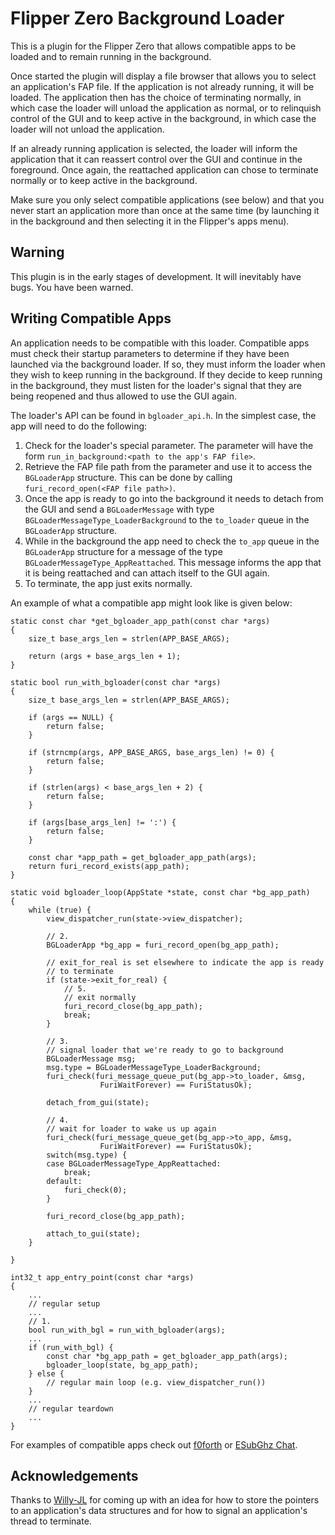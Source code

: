 # Flipper Zero Background Loader

This is a plugin for the Flipper Zero that allows compatible apps to be loaded
and to remain running in the background.

Once started the plugin will display a file browser that allows you to select
an application's FAP file. If the application is not already running, it will
be loaded. The application then has the choice of terminating normally, in
which case the loader will unload the application as normal, or to relinquish
control of the GUI and to keep active in the background, in which case the
loader will not unload the application.

If an already running application is selected, the loader will inform the
application that it can reassert control over the GUI and continue in the
foreground. Once again, the reattached application can chose to terminate
normally or to keep active in the background.

Make sure you only select compatible applications (see below) and that you
never start an application more than once at the same time (by launching it in
the background and then selecting it in the Flipper's apps menu).

## Warning

This plugin is in the early stages of development. It will inevitably have
bugs. You have been warned.

## Writing Compatible Apps

An application needs to be compatible with this loader. Compatible apps must
check their startup parameters to determine if they have been launched via the
background loader. If so, they must inform the loader when they wish to keep
running in the background. If they decide to keep running in the background,
they must listen for the loader's signal that they are being reopened and thus
allowed to use the GUI again.

The loader's API can be found in `bgloader_api.h`. In the simplest case, the
app will need to do the following:

1. Check for the loader's special parameter. The parameter will have the form
   `run_in_background:<path to the app's FAP file>`.
2. Retrieve the FAP file path from the parameter and use it to access the
   `BGLoaderApp` structure. This can be done by calling
   `furi_record_open(<FAP file path>)`.
3. Once the app is ready to go into the background it needs to detach from the
   GUI and send a `BGLoaderMessage` with type
   `BGLoaderMessageType_LoaderBackground` to the `to_loader` queue in the
   `BGLoaderApp` structure.
4. While in the background the app need to check the `to_app` queue in the
   `BGLoaderApp` structure for a message of the type
   `BGLoaderMessageType_AppReattached`. This message informs the app that it is
   being reattached and can attach itself to the GUI again.
5. To terminate, the app just exits normally.

An example of what a compatible app might look like is given below:

```
static const char *get_bgloader_app_path(const char *args)
{
	size_t base_args_len = strlen(APP_BASE_ARGS);

	return (args + base_args_len + 1);
}

static bool run_with_bgloader(const char *args)
{
	size_t base_args_len = strlen(APP_BASE_ARGS);

	if (args == NULL) {
		return false;
	}

	if (strncmp(args, APP_BASE_ARGS, base_args_len) != 0) {
		return false;
	}

	if (strlen(args) < base_args_len + 2) {
		return false;
	}

	if (args[base_args_len] != ':') {
		return false;
	}

	const char *app_path = get_bgloader_app_path(args);
	return furi_record_exists(app_path);
}

static void bgloader_loop(AppState *state, const char *bg_app_path)
{
	while (true) {
		view_dispatcher_run(state->view_dispatcher);

		// 2.
		BGLoaderApp *bg_app = furi_record_open(bg_app_path);

		// exit_for_real is set elsewhere to indicate the app is ready
		// to terminate
		if (state->exit_for_real) {
			// 5.
			// exit normally
			furi_record_close(bg_app_path);
			break;
		}

		// 3.
		// signal loader that we're ready to go to background
		BGLoaderMessage msg;
		msg.type = BGLoaderMessageType_LoaderBackground;
		furi_check(furi_message_queue_put(bg_app->to_loader, &msg,
					FuriWaitForever) == FuriStatusOk);

		detach_from_gui(state);

		// 4.
		// wait for loader to wake us up again
		furi_check(furi_message_queue_get(bg_app->to_app, &msg,
					FuriWaitForever) == FuriStatusOk);
		switch(msg.type) {
		case BGLoaderMessageType_AppReattached:
			break;
		default:
			furi_check(0);
		}

		furi_record_close(bg_app_path);

		attach_to_gui(state);
	}

}

int32_t app_entry_point(const char *args)
{
	...
	// regular setup
	...
	// 1.
	bool run_with_bgl = run_with_bgloader(args);
	...
	if (run_with_bgl) {
		const char *bg_app_path = get_bgloader_app_path(args);
		bgloader_loop(state, bg_app_path);
	} else {
		// regular main loop (e.g. view_dispatcher_run())
	}
	...
	// regular teardown
	...
}
```

For examples of compatible apps check out
[f0forth](https://github.com/twisted-pear/f0forth) or
[ESubGhz Chat](https://github.com/twisted-pear/esubghz_chat).

## Acknowledgements

Thanks to [Willy-JL](https://github.com/Willy-JL) for coming up with an idea
for how to store the pointers to an application's data structures and for how
to signal an application's thread to terminate.
